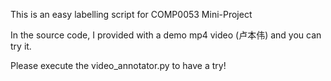 This is an easy labelling script for COMP0053 Mini-Project

In the source code, I provided with a demo mp4 video (卢本伟) and you can try it. 

Please execute the video_annotator.py to have a try!
